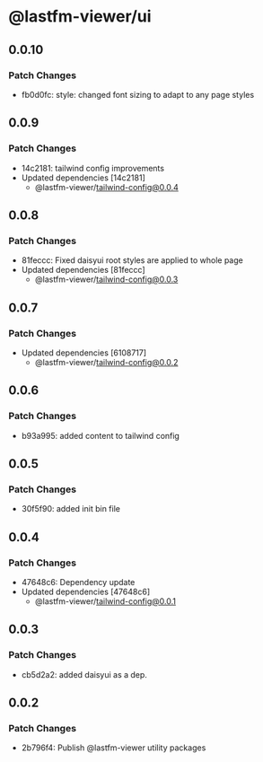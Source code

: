 # @lastfm-viewer/ui

## 0.0.10

### Patch Changes

- fb0d0fc: style: changed font sizing to adapt to any page styles

## 0.0.9

### Patch Changes

- 14c2181: tailwind config improvements
- Updated dependencies [14c2181]
  - @lastfm-viewer/tailwind-config@0.0.4

## 0.0.8

### Patch Changes

- 81feccc: Fixed daisyui root styles are applied to whole page
- Updated dependencies [81feccc]
  - @lastfm-viewer/tailwind-config@0.0.3

## 0.0.7

### Patch Changes

- Updated dependencies [6108717]
  - @lastfm-viewer/tailwind-config@0.0.2

## 0.0.6

### Patch Changes

- b93a995: added content to tailwind config

## 0.0.5

### Patch Changes

- 30f5f90: added init bin file

## 0.0.4

### Patch Changes

- 47648c6: Dependency update
- Updated dependencies [47648c6]
  - @lastfm-viewer/tailwind-config@0.0.1

## 0.0.3

### Patch Changes

- cb5d2a2: added daisyui as a dep.

## 0.0.2

### Patch Changes

- 2b796f4: Publish @lastfm-viewer utility packages
